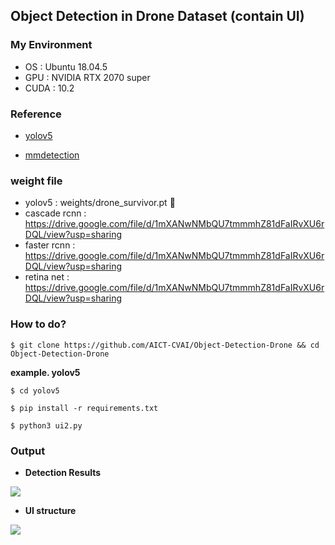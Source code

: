 ## Object Detection in Drone Dataset (contain UI)

### My Environment
- OS : Ubuntu 18.04.5
- GPU : NVIDIA RTX 2070 super
- CUDA : 10.2

### Reference
- <a href='https://github.com/ultralytics/yolov5'>yolov5</a>

- <a href='https://github.com/open-mmlab/mmdetection'>mmdetection</a>



### weight file

- yolov5 : weights/drone_survivor.pt 🥇
- cascade rcnn : https://drive.google.com/file/d/1mXANwNMbQU7tmmmhZ81dFaIRvXU6rDQL/view?usp=sharing
- faster rcnn : https://drive.google.com/file/d/1mXANwNMbQU7tmmmhZ81dFaIRvXU6rDQL/view?usp=sharing
- retina net : https://drive.google.com/file/d/1mXANwNMbQU7tmmmhZ81dFaIRvXU6rDQL/view?usp=sharing


### How to do?

```
$ git clone https://github.com/AICT-CVAI/Object-Detection-Drone && cd Object-Detection-Drone
```
**example. yolov5**
```
$ cd yolov5
```
```
$ pip install -r requirements.txt
```
```
$ python3 ui2.py
```


### Output

- **Detection Results**

<img src='https://user-images.githubusercontent.com/47775179/111962407-9a1c3700-8b35-11eb-9ed4-a3bdb1f0abb6.png'></src>


- **UI structure**

<img src='https://user-images.githubusercontent.com/47775179/111962311-82dd4980-8b35-11eb-9487-14093fe78982.png'></img>


